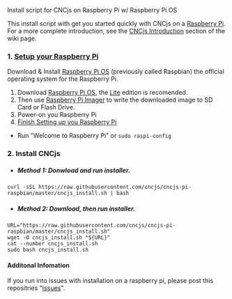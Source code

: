 Install script for CNCjs on Raspberry Pi w/ Raspberry Pi OS

This install script with get you started quickly with CNCjs on a [Raspberry Pi](https://www.raspberrypi.org/products/). For a more complete introduction, see the [CNCjs Introduction](https://github.com/cncjs/cncjs/wiki/Introduction) section of the wiki page.

### 1. [Setup your Raspberry Pi](https://projects.raspberrypi.org/en/projects/raspberry-pi-setting-up)

Download & Install [Raspberry Pi OS](https://www.raspberrypi.org/downloads/raspberry-pi-os/) (previously called Raspbian) the official operating system for the Raspberry Pi.

 1. Download [Raspberry Pi OS](https://www.raspberrypi.org/downloads/raspberry-pi-os/), the [Lite](https://downloads.raspberrypi.org/raspios_lite_armhf_latest) edition is recomended.
 2. Then use [Raspberry Pi Imager](https://www.raspberrypi.org/downloads) to write the downloaded image to SD Card or Flash Drive. 
 3. Power-on you Raspberry Pi
 4. [Finish Setting up you Raspberry Pi](https://projects.raspberrypi.org/en/projects/raspberry-pi-setting-up)
  * Run "Welcome to Raspberry Pi" or `sudo raspi-config`

### 2. Install CNCjs
- ##### Method 1: Donwload and run installer.
`curl -sSL https://raw.githubusercontent.com/cncjs/cncjs-pi-raspbian/master/cncjs_install.sh | bash`

- ##### Method 2: Download, then run installer.
```
URL="https://raw.githubusercontent.com/cncjs/cncjs-pi-raspbian/master/cncjs_install.sh"
wget -O cncjs_install.sh "${URL}"
cat --number cncjs_install.sh
sudo bash cncjs_install.sh
```

#### Additonal Infomation
If you run into issues with installation on a raspberry pi, please post this repositries "[Issues](https://github.com/cncjs/cncjs-pi-raspbian/issues)".